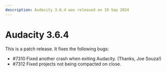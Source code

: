 ```yaml
---
description: Audacity 3.6.4 was released on 19 Sep 2024
---
```


# Audacity 3.6.4

This is a patch release. It fixes the following bugs:

* \#7310 Fixed another crash when exiting Audacity. (Thanks, Joe Souza!)
* \#7312 Fixed projects not being compacted on close.
